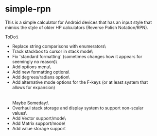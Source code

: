 # simple-rpn

This is a simple calculator for Android devices that has an input style that mimics the style of older HP calculators (Reverse Polish Notation/RPN).

ToDo:\
- Replace string comparisons with enumerators\
- Track stackbox to cursor in stack mode\
- Fix 'standard formatting' (sometimes changes how it appears for seemingly no reason)\
- Add options menu\
- Add new formatting options\
- Add degrees/radians option\
- Add alternative mode options for the F-keys (or at least system that allows for expansion)<br/><br/>    
Maybe Someday:\
- Overhaul stack storage and display system to support non-scalar values\
- Add Vector support/mode\
- Add Matrix support/mode\
- Add value storage support
